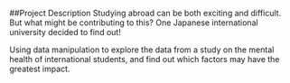 ##Project Description
Studying abroad can be both exciting and difficult. But what might be contributing to this? One Japanese international university decided to find out!

Using data manipulation to explore the data from a study on the mental health of international students, and find out which factors may have the greatest impact.

